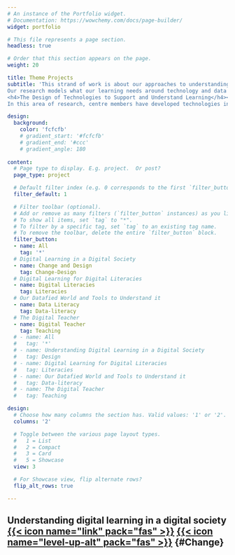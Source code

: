 ```yaml
---
# An instance of the Portfolio widget.
# Documentation: https://wowchemy.com/docs/page-builder/
widget: portfolio

# This file represents a page section.
headless: true

# Order that this section appears on the page.
weight: 20

title: Theme Projects
subtitle: 'This strand of work is about our approaches to understanding learning needs and addressing these through technologies. <br> <h4>Modelling changing learning needs</h4> <br>
Our research models what our learning needs around technology and data are in the context of the changing nature of work and society. We do this through data informed approaches, and close qualitative analyses of professional practices.
<h4>The Design of Technologies to Support and Understand Learning</h4><br>
In this area of research, centre members have developed technologies including learning analytics tools to understand student learning, and support student reflection on their learning.'

design:
  background:
    color: 'fcfcfb'
    # gradient_start: '#fcfcfb'
    # gradient_end: '#ccc'
    # gradient_angle: 180
    
content:
  # Page type to display. E.g. project.  Or post?
  page_type: project

  # Default filter index (e.g. 0 corresponds to the first `filter_button` instance below).
  filter_default: 1

  # Filter toolbar (optional).
  # Add or remove as many filters (`filter_button` instances) as you like.
  # To show all items, set `tag` to "*".
  # To filter by a specific tag, set `tag` to an existing tag name.
  # To remove the toolbar, delete the entire `filter_button` block.
  filter_button:
  - name: All
    tag: '*'
  # Digital Learning in a Digital Society
  - name: Change and Design 
    tag: Change-Design
  # Digital Learning for Digital Literacies
  - name: Digital Literacies
    tag: Literacies
  # Our Datafied World and Tools to Understand it
  - name: Data Literacy
    tag: Data-literacy
  # The Digital Teacher
  - name: Digital Teacher
    tag: Teaching
  # - name: All
  #   tag: '*'
  # - name: Understanding Digital Learning in a Digital Society
  #   tag: Design
  # - name: Digital Learning for Digital Literacies
  #   tag: Literacies
  # - name: Our Datafied World and Tools to Understand it
  #   tag: Data-literacy
  # - name: The Digital Teacher
  #   tag: Teaching

design:
  # Choose how many columns the section has. Valid values: '1' or '2'.
  columns: '2'

  # Toggle between the various page layout types.
  #   1 = List
  #   2 = Compact
  #   3 = Card
  #   5 = Showcase
  view: 3

  # For Showcase view, flip alternate rows?
  flip_alt_rows: true

---
```


## Understanding digital learning in a digital society [{{< icon name="link" pack="fas" >}}](.#Change) [{{< icon name="level-up-alt" pack="fas" >}}](.) {#Change}
<br>

<!--
[//]: # (This strand of work is about our approaches to understanding learning needs and addressing these through technologies.

{{< spoiler text="Click to read more" >}}

### Modelling changing learning needs

Our research models what our learning needs around technology and data are in the context of the changing nature of work and society. We do this through data informed approaches, and close qualitative analyses of professional practices. 

### The Design of Technologies to Support and Understand Learning

In this area of research, centre members have developed technologies including learning analytics tools to understand student learning, and support student reflection on their learning. 

{{< /spoiler >}})

-->

